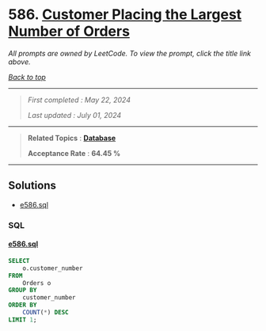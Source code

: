 # 586. [Customer Placing the Largest Number of Orders](<https://leetcode.com/problems/customer-placing-the-largest-number-of-orders>)

*All prompts are owned by LeetCode. To view the prompt, click the title link above.*

*[Back to top](<../README.md>)*

------

> *First completed : May 22, 2024*
>
> *Last updated : July 01, 2024*

------

> **Related Topics** : **[Database](<by_topic/Database.md>)**
>
> **Acceptance Rate** : **64.45 %**

------

## Solutions

- [e586.sql](<../my-submissions/e586.sql>)
### SQL
#### [e586.sql](<../my-submissions/e586.sql>)
```SQL
SELECT
    o.customer_number
FROM 
    Orders o
GROUP BY
    customer_number
ORDER BY
    COUNT(*) DESC
LIMIT 1;
```


